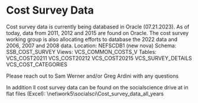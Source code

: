 # Cost Survey Data

Cost survey data is currently being databased in Oracle (07.21.2023). As of today, data from 2011, 2012 and 2015 are found on Oracle. The cost survey working group is also allocating efforts to database the 2022 data and 2006, 2007 and 2008 data.
Location: NEFSCDB1 (new nova)
Schema: SSB_COST_SURVEY
Views: 
VCS_COMMON_COSTS_V 
Tables: 
VCS_COST20211 
VCS_COST20212 
VCS_COST20215 
VCS_SURVEY_DETAILS
VCS_COST_CATEGORIES 

Please reach out to Sam Werner and/or Greg Ardini with any questions 

In addition ll cost survey data can be found on the socialscience drive at in flat files (Excel): 
\\net\work5\socialsci\Cost_survey_data_all_years


